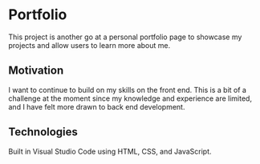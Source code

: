 # Portfolio
This project is another go at a personal portfolio page to showcase my projects and allow users to learn more about me.

## Motivation
I want to continue to build on my skills on the front end. This is a bit of a challenge at the moment since my knowledge and experience are limited, and I have felt more drawn to back end development.

## Technologies
Built in Visual Studio Code using HTML, CSS, and JavaScript.
